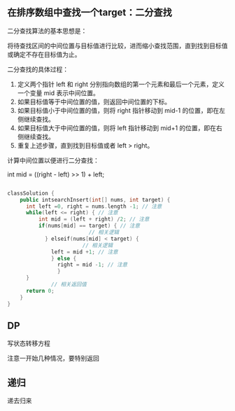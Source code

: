 <!--
 * @Author: TwilightZrui 1193882630@qq.com
 * @Date: 2023-04-26 13:20:30
 * @LastEditors: TwilightZrui 1193882630@qq.com
 * @LastEditTime: 2023-04-26 13:26:26
 * @FilePath: /LeetCode/note/algorithm.md
 * @Description: 这是默认设置,请设置`customMade`, 打开koroFileHeader查看配置 进行设置: https://github.com/OBKoro1/koro1FileHeader/wiki/%E9%85%8D%E7%BD%AE
-->
## 在排序数组中查找一个target：二分查找

二分查找算法的基本思想是：

  将待查找区间的中间位置与目标值进行比较，进而缩小查找范围，直到找到目标值或确定不存在目标值为止。

二分查找的具体过程：

  1. 定义两个指针 left 和 right 分别指向数组的第一个元素和最后一个元素，定义一个变量 mid 表示中间位置。
  2. 如果目标值等于中间位置的值，则返回中间位置的下标。
  3. 如果目标值小于中间位置的值，则将 right 指针移动到 mid-1 的位置，即在左侧继续查找。
  4. 如果目标值大于中间位置的值，则将 left 指针移动到 mid+1 的位置，即在右侧继续查找。
  5. 重复上述步骤，直到找到目标值或者 left > right。

计算中间位置以便进行二分查找：

int mid = ((right - left) >> 1) + left;

```cpp

classSolution {
    public intsearchInsert(int[] nums, int target) {
      int left =0, right = nums.length -1; // 注意
      while(left <= right) { // 注意
          int mid = (left + right) /2; // 注意
          if(nums[mid] == target) { // 注意
                          // 相关逻辑
            } elseif(nums[mid] < target) {
                        // 相关逻辑
              left = mid +1; // 注意
              } else {
                right = mid -1; // 注意
                }
      }
              // 相关返回值
      return 0;
    }
}
```

## DP

写状态转移方程

注意一开始几种情况，要特别返回


## 递归

递去归来
